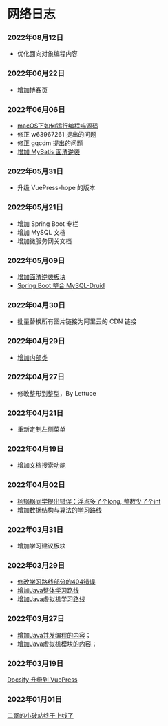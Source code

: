 # 网络日志

### 2022年08月12日

- 优化面向对象编程内容

### 2022年06月22日

- [增加博客页](/blog.md)

### 2022年06月06日

- [macOS下如何运行编程喵源码](/springboot/macos-codingmore-run.md)
- 修正 w63967261 提出的问题
- 修正 gqcdm 提出的问题
- [增加 MyBatis 面渣逆袭](/sidebar/sanfene/mybatis.md)


### 2022年05月31日

- 升级 VuePress-hope 的版本

### 2022年05月21日

- 增加 Spring Boot 专栏
- 增加 MySQL 文档
- 增加微服务网关文档

### 2022年05月09日

- [增加面渣逆袭板块](/sidebar/sanfene/nixi.md)
- [Spring Boot 整合 MySQL-Druid](/springboot/mysql-druid.md)

### 2022年04月30日

- 批量替换所有图片链接为阿里云的 CDN 链接

### 2022年04月29日

- [增加内部类](/oo/inner-class.md)

### 2022年04月27日

- 修改整形到整型，By Lettuce

### 2022年04月21日

- 重新定制左侧菜单

### 2022年04月19日

- [增加文档搜索功能](https://mp.weixin.qq.com/s/JVdQj-Fl9RPjt4P0y5Ws8g)

### 2022年04月02日

- [杨锅锅同学提出错误：浮点多了个long, 整数少了个int](/sidebar/sanfene/javase.md)
- [增加数据结构与算法的学习路线](/xuexiluxian/algorithm.md)

### 2022年03月31日

- 增加学习建议板块

### 2022年03月29日

- [修改学习路线部分的404错误](/xuexiluxian/)
- [增加Java整体学习路线](/xuexiluxian/java/yitiaolong.md)
- [增加Java虚拟机学习路线](/xuexiluxian/java/jvm.md)

### 2022年03月27日

- [增加Java并发编程的内容](/home.md#java并发编程)；
- [增加Java虚拟机模块的内容](/home.md#java虚拟机)；


### 2022年03月19日

[Docsify 升级到 VuePress](https://mp.weixin.qq.com/s/cNtUmtVJsF0d6lQ26UFFOw)


### 2022年01月01日

[二哥的小破站终于上线了](https://mp.weixin.qq.com/s/NtOD5q95xPEs4aQpu4lGcg)